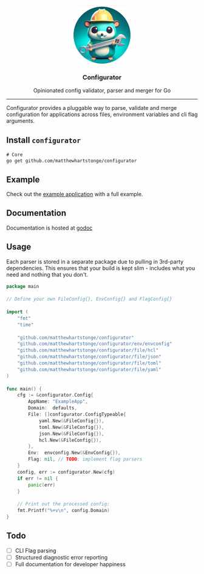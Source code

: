 <p align="center">
  <img alt="Configurator logo" src="assets/configurator-circle.png" height="150" />
  <h3 align="center">Configurator</h3>
  <p align="center">Opinionated config validator, parser and merger for Go</p>
</p>

---

Configurator provides a pluggable way to parse, validate and merge configuration
for applications across files, environment variables and cli flag arguments.


## Install `configurator`

```shell
# Core
go get github.com/matthewhartstonge/configurator
```

## Example

Check out the [example application](/_example) with a full example.

## Documentation

Documentation is hosted at [godoc](https://pkg.go.dev/github.com/matthewhartstonge/configurator)

## Usage

Each parser is stored in a separate package due to pulling in 3rd-party 
dependencies. This ensures that your build is kept slim - includes what you need
and nothing that you don't.

```go
package main

// Define your own FileConfig{}, EnvConfig{} and FlagConfig{}

import (
    "fmt"
    "time"
    
    "github.com/matthewhartstonge/configurator"
    "github.com/matthewhartstonge/configurator/env/envconfig"
    "github.com/matthewhartstonge/configurator/file/hcl"
    "github.com/matthewhartstonge/configurator/file/json"
    "github.com/matthewhartstonge/configurator/file/toml"
    "github.com/matthewhartstonge/configurator/file/yaml"
)

func main() {
    cfg := &configurator.Config{
		AppName: "ExampleApp",
		Domain:  defaults,
		File: []configurator.ConfigTypeable{
			yaml.New(&FileConfig{}),
			toml.New(&FileConfig{}),
			json.New(&FileConfig{}),
			hcl.New(&FileConfig{}),
		},
		Env:  envconfig.New(&EnvConfig{}),
		Flag: nil, // TODO: implement flag parsers
	}
	config, err := configurator.New(cfg)
	if err != nil {
		panic(err)
	}
	
	// Print out the processed config:
	fmt.Printf("%+v\n", config.Domain)
}
```

## Todo

- [ ] CLI Flag parsing
- [ ] Structured diagnostic error reporting
- [ ] Full documentation for developer happiness
